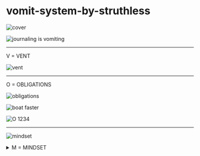# vomit-system-by-struthless

![cover](https://github.com/afknapping/vomit-system-by-struthless/assets/170145/fb6d71a5-d13c-4a6d-acad-a6a6e1d3fe82)

![journaling is vomiting](https://github.com/afknapping/vomit-system-by-struthless/assets/170145/0ca15d30-6d35-4374-b2ca-85680e34415a)

---

V = VENT

![vent](https://github.com/afknapping/vomit-system-by-struthless/assets/170145/cd7a37fd-8086-4279-b9eb-32e8353cd864)

---

O = OBLIGATIONS

![obligations](https://github.com/afknapping/vomit-system-by-struthless/assets/170145/78ef59b3-1870-4d99-b9c4-4ce244071f31)

![boat faster](https://github.com/afknapping/vomit-system-by-struthless/assets/170145/cb171de6-7bc2-46be-b217-4044660c1cfb)

![O 1234](https://github.com/afknapping/vomit-system-by-struthless/assets/170145/0d5ff5c3-1349-4228-a179-87a26e556674)

---

![mindset](https://github.com/afknapping/vomit-system-by-struthless/assets/170145/f510e87f-1a2b-4d6b-a51f-b07dfdaf2d9e)

<details><summary>M = MINDSET</summary>

![reframing](https://github.com/afknapping/vomit-system-by-struthless/assets/170145/ee6fefaf-544c-4150-888c-196780cdeede)

![possibility](https://github.com/afknapping/vomit-system-by-struthless/assets/170145/6d374334-5525-404f-9b95-bb28599b9ee9)

![inversion](https://github.com/afknapping/vomit-system-by-struthless/assets/170145/fcd6ea96-1c9f-4bdf-9db2-24243ea038c1)

</details>














